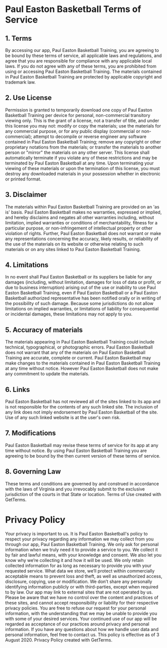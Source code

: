 # Paul Easton Basketball Terms of Service

## 1. Terms
By accessing our app, Paul Easton Basketball Training, you are agreeing to be bound by these terms of service, all applicable laws and regulations, and agree that you are responsible for compliance with any applicable local laws. If you do not agree with any of these terms, you are prohibited from using or accessing Paul Easton Basketball Training. The materials contained in Paul Easton Basketball Training are protected by applicable copyright and trademark law.

## 2. Use License
Permission is granted to temporarily download one copy of Paul Easton Basketball Training per device for personal, non-commercial transitory viewing only. This is the grant of a license, not a transfer of title, and under this license you may not:
modify or copy the materials;
use the materials for any commercial purpose, or for any public display (commercial or non-commercial);
attempt to decompile or reverse engineer any software contained in Paul Easton Basketball Training;
remove any copyright or other proprietary notations from the materials; or
transfer the materials to another person or "mirror" the materials on any other server.
This license shall automatically terminate if you violate any of these restrictions and may be terminated by Paul Easton Basketball at any time. Upon terminating your viewing of these materials or upon the termination of this license, you must destroy any downloaded materials in your possession whether in electronic or printed format.

## 3. Disclaimer
The materials within Paul Easton Basketball Training are provided on an 'as is' basis. Paul Easton Basketball makes no warranties, expressed or implied, and hereby disclaims and negates all other warranties including, without limitation, implied warranties or conditions of merchantability, fitness for a particular purpose, or non-infringement of intellectual property or other violation of rights.
Further, Paul Easton Basketball does not warrant or make any representations concerning the accuracy, likely results, or reliability of the use of the materials on its website or otherwise relating to such materials or on any sites linked to Paul Easton Basketball Training.
## 4. Limitations
In no event shall Paul Easton Basketball or its suppliers be liable for any damages (including, without limitation, damages for loss of data or profit, or due to business interruption) arising out of the use or inability to use Paul Easton Basketball Training, even if Paul Easton Basketball or a Paul Easton Basketball authorized representative has been notified orally or in writing of the possibility of such damage. Because some jurisdictions do not allow limitations on implied warranties, or limitations of liability for consequential or incidental damages, these limitations may not apply to you.

## 5. Accuracy of materials
The materials appearing in Paul Easton Basketball Training could include technical, typographical, or photographic errors. Paul Easton Basketball does not warrant that any of the materials on Paul Easton Basketball Training are accurate, complete or current. Paul Easton Basketball may make changes to the materials contained in Paul Easton Basketball Training at any time without notice. However Paul Easton Basketball does not make any commitment to update the materials.

## 6. Links
Paul Easton Basketball has not reviewed all of the sites linked to its app and is not responsible for the contents of any such linked site. The inclusion of any link does not imply endorsement by Paul Easton Basketball of the site. Use of any such linked website is at the user's own risk.
## 7. Modifications
Paul Easton Basketball may revise these terms of service for its app at any time without notice. By using Paul Easton Basketball Training you are agreeing to be bound by the then current version of these terms of service.

## 8. Governing Law
These terms and conditions are governed by and construed in accordance with the laws of Virginia and you irrevocably submit to the exclusive jurisdiction of the courts in that State or location.
Terms of Use created with GetTerms.



# Privacy Policy

Your privacy is important to us. It is Paul Easton Basketball's policy to respect your privacy regarding any information we may collect from you through our app, Paul Easton Basketball Training.
We only ask for personal information when we truly need it to provide a service to you. We collect it by fair and lawful means, with your knowledge and consent. We also let you know why we’re collecting it and how it will be used.
We only retain collected information for as long as necessary to provide you with your requested service. What data we store, we’ll protect within commercially acceptable means to prevent loss and theft, as well as unauthorized access, disclosure, copying, use or modification.
We don’t share any personally identifying information publicly or with third-parties, except when required to by law.
Our app may link to external sites that are not operated by us. Please be aware that we have no control over the content and practices of these sites, and cannot accept responsibility or liability for their respective privacy policies.
You are free to refuse our request for your personal information, with the understanding that we may be unable to provide you with some of your desired services.
Your continued use of our app will be regarded as acceptance of our practices around privacy and personal information. If you have any questions about how we handle user data and personal information, feel free to contact us.
This policy is effective as of 3 August 2020.
Privacy Policy created with GetTerms.

